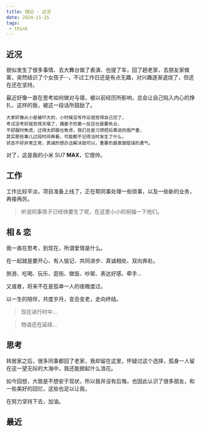 ```yaml
---
title: 随记 - 近况
date: 2024-11-25
tags:
 - think
---
```


## 近况

貌似发生了很多事情、去大舞台做了表演、也提了车，回了趟老家，去朋友家做客，突然结识了个女孩子···，不过工作日还是有点无趣，对兴趣逐渐退烧了，但还在还在坚持。

最近好像一直在思考如何做对与错，被以前经历所影响，总会让自己陷入内心的挣扎，这样的我，被这一段话所鼓励了。

```
大家好像从小是被吓大的，小时候没写作业就觉得自己完了，
考试没考好就觉得天塌了，捅娄子的第一反应也是要失业，
不舒服时焦虑，过得太舒服也焦虑，我们总是习惯把后果说的很严重，
其实那些事儿过段时间再看，可能都不记得当时发生了什么，
状态不好非常正常，真诚的想办法解决就可以，重要的是直面错误的勇气。
```

<!-- more -->

对了，这是我的小米 SU7 **MAX**，它很帅。

<hairy-image-group row="240px" col="240px">
  <hairy-image fit="cover" src="/images/car/mmexport1731146913444.jpg" />
  <hairy-image fit="cover" src="/images/car/mmexport1731146921004.jpg" />
  <hairy-image fit="cover" src="/images/car/mmexport1731147014622.jpg" />
  <hairy-image fit="cover" src="/images/car/mmexport1731147025135.jpg" />
</hairy-image-group>

## 工作

工作比较平淡，项目准备上线了，正在帮同事处理一些琐事，以及一些新的业务，再接再厉。

<hairy-image style="max-width: 120px" src="/images/gaga.gif" />

> 听说同事孩子已经快要生了呢，在这里小小的祝福一下他们。

## 相 & 恋

我一直在思考，到现在，所谓爱情是什么。

在一起就是要开心、有人惦记、共同进步、真诚相处、双向奔赴。

旅游、吃喝、玩乐、逛街、做饭、吵架、表达好感、牵手...

又或者，将来不在是孤单一人的夜晚度过。

以一生的陪伴，共度岁月，变丑变老，走向终结。

> 现在进行时中...

> 物语还在延续...

## 思考

转居家之后，很多同事都回了老家，我却留在这里，怀疑过这个选择，孤身一人留在这一望无际的大海中，我还能掀起什么浪花。

如今回想，大致是不想安于现状，所以我并没有后悔，也因此认识了很多朋友，和一些美好的回忆，这些也足以让我，

在努力坚持下去，加油。

## 最近

<hairy-image-group row="240px" col="240px">
  <hairy-image fit="cover" src="https://pic.imgdb.cn/item/674fe968d0e0a243d4dd0bbb.jpg" />
  <hairy-image fit="cover" src="https://pic.imgdb.cn/item/674fea08d0e0a243d4dd0c3b.jpg" />
  <hairy-image fit="cover" src="https://pic.imgdb.cn/item/674fe967d0e0a243d4dd0bb7.jpg" />
  <hairy-image fit="cover" src="https://pic.imgdb.cn/item/674fe968d0e0a243d4dd0bb9.jpg" />
  <hairy-image fit="cover" src="https://pic.imgdb.cn/item/674fea07d0e0a243d4dd0c39.jpg" />
  <hairy-image fit="cover" src="https://pic.imgdb.cn/item/674fea08d0e0a243d4dd0c3a.jpg" />
  <hairy-image fit="cover" src="https://pic.imgdb.cn/item/674fea07d0e0a243d4dd0c38.jpg" />
  <hairy-image fit="cover" src="https://pic.imgdb.cn/item/674fe969d0e0a243d4dd0bbd.jpg" />
</hairy-image-group>
